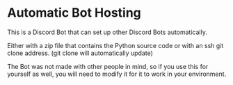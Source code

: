 # Automatic Bot Hosting

This is a Discord Bot that can set up other Discord Bots automatically.

Either with a zip file that contains the Python source code or with an ssh git clone address. (git clone will automatically update)

The Bot was not made with other people in mind, so if you use this for yourself as well, you will need to modify it for it to work in your environment.